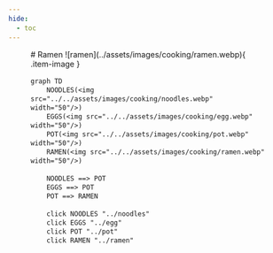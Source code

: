```yaml
---
hide:
  - toc
---
```

<figure markdown="1">
# Ramen
![ramen](../assets/images/cooking/ramen.webp){ .item-image }

```mermaid
graph TD
    NOODLES(<img src="../../assets/images/cooking/noodles.webp" width="50"/>)
    EGGS(<img src="../../assets/images/cooking/egg.webp" width="50"/>)
    POT(<img src="../../assets/images/cooking/pot.webp" width="50"/>)
    RAMEN(<img src="../../assets/images/cooking/ramen.webp" width="50"/>)

    NOODLES ==> POT
    EGGS ==> POT
    POT ==> RAMEN

    click NOODLES "../noodles"
    click EGGS "../egg"
    click POT "../pot"
    click RAMEN "../ramen"
```

</figure>